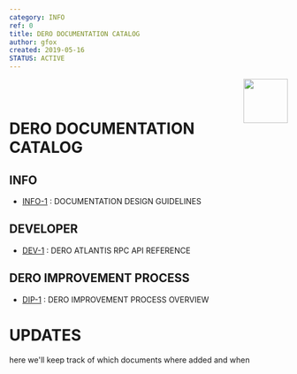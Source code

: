 ```yaml
--- 
category: INFO
ref: 0
title: DERO DOCUMENTATION CATALOG
author: gfox
created: 2019-05-16
STATUS: ACTIVE
---
```


<img align="right" src="/ASSETS/DERO_LOGO_320x320.png" width="80">
</br>
</br>

# DERO DOCUMENTATION CATALOG

## INFO
  * [INFO-1](/INFO-1.md) : DOCUMENTATION DESIGN GUIDELINES
  
## DEVELOPER
  * [DEV-1](/DEV-1.md) : DERO ATLANTIS RPC API REFERENCE
  
## DERO IMPROVEMENT PROCESS
  * [DIP-1](/DIP-1.md) : DERO IMPROVEMENT PROCESS OVERVIEW
  
# UPDATES
here we'll keep track of which documents where added and when
